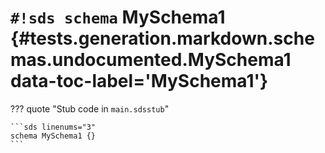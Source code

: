 # `#!sds schema` MySchema1 {#tests.generation.markdown.schemas.undocumented.MySchema1 data-toc-label='MySchema1'}

??? quote "Stub code in `main.sdsstub`"

    ```sds linenums="3"
    schema MySchema1 {}
    ```
